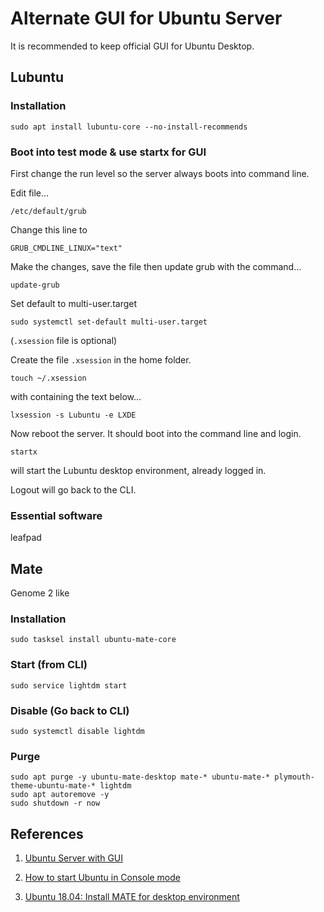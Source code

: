 # Alternate GUI for Ubuntu Server

It is recommended to keep official GUI for Ubuntu Desktop.

## Lubuntu

### Installation

```
sudo apt install lubuntu-core --no-install-recommends
```

### Boot into test mode & use startx for GUI

First change the run level so the server always boots into command line.

Edit file…

```
/etc/default/grub
```

Change this line to

```
GRUB_CMDLINE_LINUX="text"
```

Make the changes, save the file then update grub with the command…

```
update-grub
```

Set default to multi-user.target
```
sudo systemctl set-default multi-user.target
```

(`.xsession` file is optional)

Create the file `.xsession` in the home folder.

```
touch ~/.xsession
```

with containing the text below…

```
lxsession -s Lubuntu -e LXDE
```

Now reboot the server. It should boot into the command line and login.

```
startx
```

will start the Lubuntu desktop environment, already logged in.

Logout will go back to the CLI.

### Essential software

leafpad

## Mate

Genome 2 like

### Installation

```
sudo tasksel install ubuntu-mate-core
```

### Start (from CLI)

```
sudo service lightdm start
```

### Disable (Go back to CLI)

```
sudo systemctl disable lightdm
```

### Purge

```
sudo apt purge -y ubuntu-mate-desktop mate-* ubuntu-mate-* plymouth-theme-ubuntu-mate-* lightdm
sudo apt autoremove -y
sudo shutdown -r now
```

## References

1. [Ubuntu Server with GUI](https://duraturk.wordpress.com/2014/05/12/ubuntu-server-with-gui/)

1. [How to start Ubuntu in Console mode](https://askubuntu.com/questions/859630/how-to-start-ubuntu-in-console-mode/859640)

1. [Ubuntu 18.04: Install MATE for desktop environment](https://www.hiroom2.com/2018/05/06/ubuntu-1804-mate-en/)
